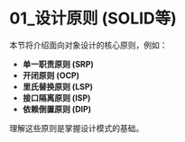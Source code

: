 # 01_设计原则 (SOLID等)

本节将介绍面向对象设计的核心原则，例如：

*   **单一职责原则 (SRP)**
*   **开闭原则 (OCP)**
*   **里氏替换原则 (LSP)**
*   **接口隔离原则 (ISP)**
*   **依赖倒置原则 (DIP)**

理解这些原则是掌握设计模式的基础。
